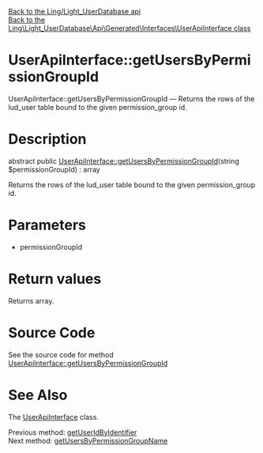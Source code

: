 [Back to the Ling/Light_UserDatabase api](https://github.com/lingtalfi/Light_UserDatabase/blob/master/doc/api/Ling/Light_UserDatabase.md)<br>
[Back to the Ling\Light_UserDatabase\Api\Generated\Interfaces\UserApiInterface class](https://github.com/lingtalfi/Light_UserDatabase/blob/master/doc/api/Ling/Light_UserDatabase/Api/Generated/Interfaces/UserApiInterface.md)


UserApiInterface::getUsersByPermissionGroupId
================



UserApiInterface::getUsersByPermissionGroupId — Returns the rows of the lud_user table bound to the given permission_group id.




Description
================


abstract public [UserApiInterface::getUsersByPermissionGroupId](https://github.com/lingtalfi/Light_UserDatabase/blob/master/doc/api/Ling/Light_UserDatabase/Api/Generated/Interfaces/UserApiInterface/getUsersByPermissionGroupId.md)(string $permissionGroupId) : array




Returns the rows of the lud_user table bound to the given permission_group id.




Parameters
================


- permissionGroupId

    


Return values
================

Returns array.








Source Code
===========
See the source code for method [UserApiInterface::getUsersByPermissionGroupId](https://github.com/lingtalfi/Light_UserDatabase/blob/master/Api/Generated/Interfaces/UserApiInterface.php#L168-L168)


See Also
================

The [UserApiInterface](https://github.com/lingtalfi/Light_UserDatabase/blob/master/doc/api/Ling/Light_UserDatabase/Api/Generated/Interfaces/UserApiInterface.md) class.

Previous method: [getUserIdByIdentifier](https://github.com/lingtalfi/Light_UserDatabase/blob/master/doc/api/Ling/Light_UserDatabase/Api/Generated/Interfaces/UserApiInterface/getUserIdByIdentifier.md)<br>Next method: [getUsersByPermissionGroupName](https://github.com/lingtalfi/Light_UserDatabase/blob/master/doc/api/Ling/Light_UserDatabase/Api/Generated/Interfaces/UserApiInterface/getUsersByPermissionGroupName.md)<br>

